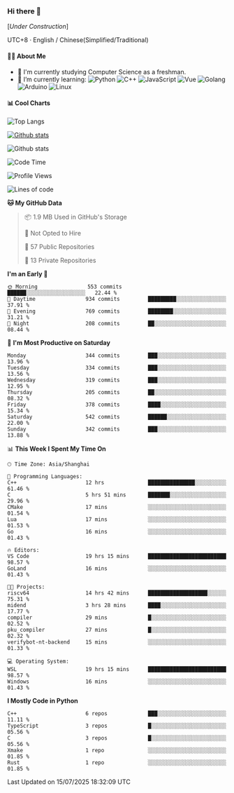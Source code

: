 ### Hi there 👋

\[*Under Construction*\]

UTC+8 · English / Chinese(Simplified/Traditional)

<!--
**NoNormalCreeper/NoNormalCreeper** is a ✨ _special_ ✨ repository because its `README.md` (this file) appears on your GitHub profile.

Here are some ideas to get you started:

- 🔭 I’m currently working on ...
- 🌱 I’m currently learning ...
- 👯 I’m looking to collaborate on ...
- 🤔 I’m looking for help with ...
- 💬 Ask me about ...
- 📫 How to reach me: ...
- 😄 Pronouns: ...
- ⚡ Fun fact: ...
-->

#### 👩‍💻 About Me

- 🏫 I'm currently studying Computer Science as a freshman.
- 🌱 I’m currently learning: 
![Python](https://img.shields.io/badge/-Python-blue?style=flat-square&logo=Python&logoColor=fff)
![C++](https://img.shields.io/badge/-C%2B%2B-00599C?style=flat-square&logo=C%2B%2B&logoColor=fff)
![JavaScript](https://img.shields.io/badge/-JavaScript-ffca18?style=flat-square&logo=JavaScript&logoColor=fff)
![Vue](https://img.shields.io/badge/-Vue-4FC08D?style=flat-square&logo=Vue.js&logoColor=fff)
![Golang](https://img.shields.io/badge/-Go-007d9c?style=flat-square&logo=Go&logoColor=fff)
![Arduino](https://img.shields.io/badge/-Arduino-00979D?style=flat-square&logo=Arduino&logoColor=fff)
![Linux](https://img.shields.io/badge/-Linux-FCC624?style=flat-square&logo=Linux&logoColor=fff)

#### 📊 Cool Charts

![Top Langs](https://readme-stats-zeta-six.vercel.app/api/top-langs/?username=NoNormalCreeper&layout=compact)

[![Github stats](https://readme-stats-zeta-six.vercel.app/api?username=NoNormalCreeper&show=reviews,discussions_started,discussions_answered,prs_merged,prs_merged_percentage)](https://github.com/anuraghazra/github-readme-stats)

![Github stats](https://github-profile-trophy.vercel.app/?username=NoNormalCreeper)


<!--START_SECTION:waka-->
![Code Time](http://img.shields.io/badge/Code%20Time-635%20hrs%205%20mins-blue)

![Profile Views](http://img.shields.io/badge/Profile%20Views-1-blue)

![Lines of code](https://img.shields.io/badge/From%20Hello%20World%20I%27ve%20Written-4.2%20million%20lines%20of%20code-blue)

**🐱 My GitHub Data** 

> 📦 1.9 MB Used in GitHub's Storage 
 > 
> 🚫 Not Opted to Hire
 > 
> 📜 57 Public Repositories 
 > 
> 🔑 13 Private Repositories 
 > 
**I'm an Early 🐤** 

```text
🌞 Morning                553 commits         ██████░░░░░░░░░░░░░░░░░░░   22.44 % 
🌆 Daytime                934 commits         █████████░░░░░░░░░░░░░░░░   37.91 % 
🌃 Evening                769 commits         ████████░░░░░░░░░░░░░░░░░   31.21 % 
🌙 Night                  208 commits         ██░░░░░░░░░░░░░░░░░░░░░░░   08.44 % 
```
📅 **I'm Most Productive on Saturday** 

```text
Monday                   344 commits         ███░░░░░░░░░░░░░░░░░░░░░░   13.96 % 
Tuesday                  334 commits         ███░░░░░░░░░░░░░░░░░░░░░░   13.56 % 
Wednesday                319 commits         ███░░░░░░░░░░░░░░░░░░░░░░   12.95 % 
Thursday                 205 commits         ██░░░░░░░░░░░░░░░░░░░░░░░   08.32 % 
Friday                   378 commits         ████░░░░░░░░░░░░░░░░░░░░░   15.34 % 
Saturday                 542 commits         ██████░░░░░░░░░░░░░░░░░░░   22.00 % 
Sunday                   342 commits         ███░░░░░░░░░░░░░░░░░░░░░░   13.88 % 
```


📊 **This Week I Spent My Time On** 

```text
🕑︎ Time Zone: Asia/Shanghai

💬 Programming Languages: 
C++                      12 hrs              ███████████████░░░░░░░░░░   61.46 % 
C                        5 hrs 51 mins       ███████░░░░░░░░░░░░░░░░░░   29.96 % 
CMake                    17 mins             ░░░░░░░░░░░░░░░░░░░░░░░░░   01.54 % 
Lua                      17 mins             ░░░░░░░░░░░░░░░░░░░░░░░░░   01.53 % 
Go                       16 mins             ░░░░░░░░░░░░░░░░░░░░░░░░░   01.43 % 

🔥 Editors: 
VS Code                  19 hrs 15 mins      █████████████████████████   98.57 % 
GoLand                   16 mins             ░░░░░░░░░░░░░░░░░░░░░░░░░   01.43 % 

🐱‍💻 Projects: 
riscv64                  14 hrs 42 mins      ███████████████████░░░░░░   75.31 % 
midend                   3 hrs 28 mins       ████░░░░░░░░░░░░░░░░░░░░░   17.77 % 
compiler                 29 mins             █░░░░░░░░░░░░░░░░░░░░░░░░   02.52 % 
pku_compiler             27 mins             █░░░░░░░░░░░░░░░░░░░░░░░░   02.32 % 
verifybot-nt-backend     15 mins             ░░░░░░░░░░░░░░░░░░░░░░░░░   01.33 % 

💻 Operating System: 
WSL                      19 hrs 15 mins      █████████████████████████   98.57 % 
Windows                  16 mins             ░░░░░░░░░░░░░░░░░░░░░░░░░   01.43 % 
```

**I Mostly Code in Python** 

```text
C++                      6 repos             ███░░░░░░░░░░░░░░░░░░░░░░   11.11 % 
TypeScript               3 repos             █░░░░░░░░░░░░░░░░░░░░░░░░   05.56 % 
C                        3 repos             █░░░░░░░░░░░░░░░░░░░░░░░░   05.56 % 
Xmake                    1 repo              ░░░░░░░░░░░░░░░░░░░░░░░░░   01.85 % 
Rust                     1 repo              ░░░░░░░░░░░░░░░░░░░░░░░░░   01.85 % 
```




 Last Updated on 15/07/2025 18:32:09 UTC
<!--END_SECTION:waka-->

